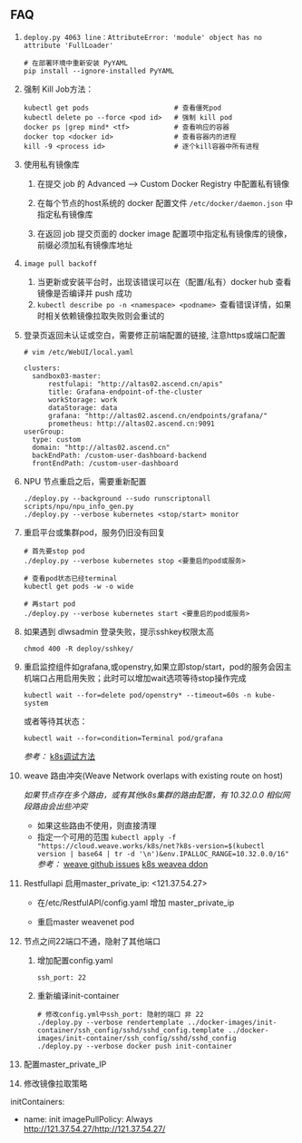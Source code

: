 FAQ
-------------------------------------------------------------------------------
1.  `deploy.py 4063 line：AttributeError: 'module' object has no attribute 'FullLoader'`
    ```
    # 在部署环境中重新安装 PyYAML
    pip install --ignore-installed PyYAML
    ```

2. 强制 Kill Job方法：
    ```
    kubectl get pods                     # 查看僵死pod
    kubectl delete po --force <pod id>   # 强制 kill pod 
    docker ps |grep mind* <tf>           # 查看响应的容器
    docker top <docker id>               # 查看容器内的进程
    kill -9 <process id>                 # 逐个kill容器中所有进程
    ```

3. 使用私有镜像库

    1. 在提交 job 的 Advanced ——> Custom Docker Registry 中配置私有镜像

    2. 在每个节点的host系统的 docker 配置文件 `/etc/docker/daemon.json` 中指定私有镜像库

    3. 在返回 job 提交页面的 docker image 配置项中指定私有镜像库的镜像，前缀必须加私有镜像库地址


4. `image pull backoff`

    1. 当更新或安装平台时，出现该错误可以在（配置/私有）docker hub 查看镜像是否编译并 push 成功
    2. `kubectl describe po -n <namespace> <podname> `查看错误详情，如果时相关依赖镜像拉取失败则会重试的


5. 登录页返回未认证或空白，需要修正前端配置的链接, 注意https或端口配置
    ```
    # vim /etc/WebUI/local.yaml

    clusters:
      sandbox03-master:
          restfulapi: "http://altas02.ascend.cn/apis"
          title: Grafana-endpoint-of-the-cluster
          workStorage: work
          dataStorage: data
          grafana: "http://altas02.ascend.cn/endpoints/grafana/"
          prometheus: http://altas02.ascend.cn:9091
    userGroup:
      type: custom
      domain: "http://altas02.ascend.cn"
      backEndPath: /custom-user-dashboard-backend
      frontEndPath: /custom-user-dashboard
    ```

6. NPU 节点重启之后，需要重新配置

    ```
    ./deploy.py --background --sudo runscriptonall scripts/npu/npu_info_gen.py
    ./deploy.py --verbose kubernetes <stop/start> monitor
    ```
7. 重启平台或集群pod，服务仍旧没有回复
    ```
    # 首先要stop pod
    ./deploy.py --verbose kubernetes stop <要重启的pod或服务>
    
    # 查看pod状态已经terminal
    kubectl get pods -w -o wide

    # 再start pod
    ./deploy.py --verbose kubernetes start <要重启的pod或服务>

    ```
8. 如果遇到 dlwsadmin 登录失败，提示sshkey权限太高

   `chmod 400 -R deploy/sshkey/`

9. 重启监控组件如grafana,或openstry,如果立即stop/start，pod的服务会因主机端口占用启用失败；此时可以增加wait选项等待stop操作完成

   `kubectl wait --for=delete pod/openstry* --timeout=60s -n kube-system`

   或者等待其状态：
   
   `kubectl wait --for=condition=Terminal pod/grafana`

   *参考：* [k8s调试方法](https://github.com/apulis/Diamond/wiki/k8s%E8%B0%83%E8%AF%95%E6%96%B9%E6%B3%95)

10. weave 路由冲突(Weave Network overlaps with existing route on host)

    *如果节点存在多个路由，或有其他k8s集群的路由配置，有 10.32.0.0 相似网段路由会出些冲突*

    * 如果这些路由不使用，则直接清理
    * 指定一个可用的范围
    `kubectl apply -f "https://cloud.weave.works/k8s/net?k8s-version=$(kubectl version | base64 | tr -d '\n')&env.IPALLOC_RANGE=10.32.0.0/16"`
    *参考：* [weave github issues](https://github.com/kubernetes/kubernetes/issues/45419)
            [k8s weavea ddon](https://www.weave.works/docs/net/latest/kubernetes/kube-addon/#-changing-configuration-options)
    
11. Restfullapi 启用master_private_ip: <121.37.54.27>

    * 在/etc/RestfulAPI/config.yaml  增加 master_private_ip

    * 重启master weavenet pod

12. 节点之间22端口不通，隐射了其他端口

    1) 增加配置config.yaml 

        `ssh_port: 22`

    2) 重新编译init-container
        ```
        # 修改config.yml中ssh_port: 隐射的端口 非 22
        ./deploy.py --verbose rendertemplate ../docker-images/init-container/ssh_config/sshd/sshd_config.template ../docker-images/init-container/ssh_config/sshd/sshd_config
        ./deploy.py --verbose docker push init-container
        ```

13. 配置master_private_IP


14. 修改镜像拉取策略


  initContainers:
  - name: init
    imagePullPolicy: Always
http://121.37.54.27/http://121.37.54.27/